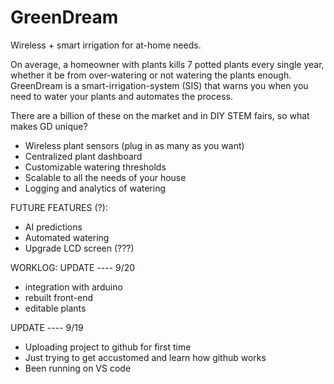 # GreenDream
Wireless + smart irrigation for at-home needs.

On average, a homeowner with plants kills 7 potted plants every single year, whether it be from over-watering or not watering the plants enough. GreenDream is a smart-irrigation-system (SIS) that warns you when you need to water your plants and automates the process.

There are a billion of these on the market and in DIY STEM fairs, so what makes GD unique?
* Wireless plant sensors (plug in as many as you want)
* Centralized plant dashboard
* Customizable watering thresholds
* Scalable to all the needs of your house
* Logging and analytics of watering



FUTURE FEATURES (?):
- AI predictions
- Automated watering
- Upgrade LCD screen (???)


WORKLOG:
UPDATE ---- 9/20
- integration with arduino
- rebuilt front-end
- editable plants

UPDATE ---- 9/19
- Uploading project to github for first time
- Just trying to get accustomed and learn how github works
- Been running on VS code

